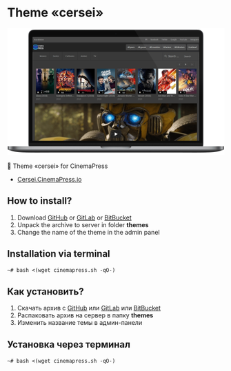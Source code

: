 # Theme «cersei»

![Theme «cersei» for CinemaPress](https://raw.githubusercontent.com/CinemaPress/Theme-Cersei/master/screenshot.png "Theme «cersei» for CinemaPress")

:art: Theme «cersei» for CinemaPress

- [Cersei.CinemaPress.io](http://Cersei.CinemaPress.io/)

## How to install?
1. Download [GitHub](https://github.com/CinemaPress/Theme-Cersei/archive/master.zip) or [GitLab](https://gitlab.com/CinemaPress/Theme-Cersei/repository/archive.zip) or [BitBucket](https://bitbucket.org/cinemapress/theme-cersei/get/master.zip)
2. Unpack the archive to server in folder **themes**
3. Change the name of the theme in the admin panel

## Installation via terminal
```
~# bash <(wget cinemapress.sh -qO-)
```

## Как установить?
1. Скачать архив с [GitHub](https://github.com/CinemaPress/Theme-Cersei/archive/master.zip) или [GitLab](https://gitlab.com/CinemaPress/Theme-Cersei/repository/archive.zip) или [BitBucket](https://bitbucket.org/cinemapress/theme-cersei/get/master.zip)
2. Распаковать архив на сервер в папку **themes**
3. Изменить название темы в админ-панели

## Установка через терминал
```
~# bash <(wget cinemapress.sh -qO-)
```